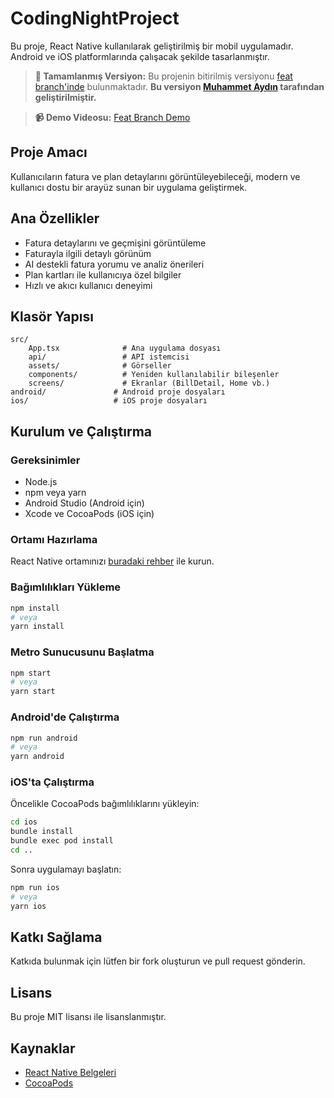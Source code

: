 
# CodingNightProject

Bu proje, React Native kullanılarak geliştirilmiş bir mobil uygulamadır. Android ve iOS platformlarında çalışacak şekilde tasarlanmıştır.

> **🚀 Tamamlanmış Versiyon:** Bu projenin bitirilmiş versiyonu [feat branch'inde](https://github.com/MAZTEK-CODENIGHT/frontend/tree/feat) bulunmaktadır. **Bu versiyon [Muhammet Aydın](https://github.com/muhammetaydinn) tarafından geliştirilmiştir.**

> **📹 Demo Videosu:** [Feat Branch Demo](https://drive.google.com/file/d/10k8S4ZnZXQWD_GCdyk5btEMj_g_FEzHa/view?usp=sharing)

## Proje Amacı

Kullanıcıların fatura ve plan detaylarını görüntüleyebileceği, modern ve kullanıcı dostu bir arayüz sunan bir uygulama geliştirmek.


## Ana Özellikler

- Fatura detaylarını ve geçmişini görüntüleme
- Faturayla ilgili detaylı görünüm
- AI destekli fatura yorumu ve analiz önerileri
- Plan kartları ile kullanıcıya özel bilgiler
- Hızlı ve akıcı kullanıcı deneyimi

## Klasör Yapısı

```
src/
	App.tsx              # Ana uygulama dosyası
	api/                 # API istemcisi
	assets/              # Görseller
	components/          # Yeniden kullanılabilir bileşenler
	screens/             # Ekranlar (BillDetail, Home vb.)
android/               # Android proje dosyaları
ios/                   # iOS proje dosyaları
```

## Kurulum ve Çalıştırma

### Gereksinimler
- Node.js
- npm veya yarn
- Android Studio (Android için)
- Xcode ve CocoaPods (iOS için)

### Ortamı Hazırlama
React Native ortamınızı [buradaki rehber](https://reactnative.dev/docs/environment-setup) ile kurun.

### Bağımlılıkları Yükleme
```sh
npm install
# veya
yarn install
```

### Metro Sunucusunu Başlatma
```sh
npm start
# veya
yarn start
```

### Android'de Çalıştırma
```sh
npm run android
# veya
yarn android
```

### iOS'ta Çalıştırma
Öncelikle CocoaPods bağımlılıklarını yükleyin:
```sh
cd ios
bundle install
bundle exec pod install
cd ..
```
Sonra uygulamayı başlatın:
```sh
npm run ios
# veya
yarn ios
```

## Katkı Sağlama

Katkıda bulunmak için lütfen bir fork oluşturun ve pull request gönderin.

## Lisans

Bu proje MIT lisansı ile lisanslanmıştır.

## Kaynaklar

- [React Native Belgeleri](https://reactnative.dev/docs/getting-started)
- [CocoaPods](https://guides.cocoapods.org/using/getting-started.html)
